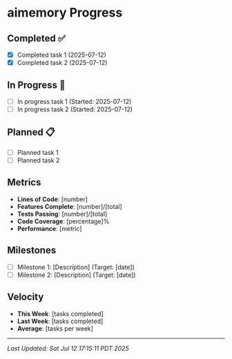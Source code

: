 # aimemory Progress

## Completed ✅
<!-- Tasks and features that are done -->
- [x] Completed task 1 (2025-07-12)
- [x] Completed task 2 (2025-07-12)

## In Progress 🔄
<!-- Currently active work -->
- [ ] In progress task 1 (Started: 2025-07-12)
- [ ] In progress task 2 (Started: 2025-07-12)

## Planned 📋
<!-- Future work that's been planned -->
- [ ] Planned task 1
- [ ] Planned task 2

## Metrics
<!-- Quantitative progress indicators -->
- **Lines of Code**: [number]
- **Features Complete**: [number]/[total]
- **Tests Passing**: [number]/[total]
- **Code Coverage**: [percentage]%
- **Performance**: [metric]

## Milestones
<!-- Major project milestones -->
- [ ] Milestone 1: [Description] (Target: [date])
- [ ] Milestone 2: [Description] (Target: [date])

## Velocity
<!-- Development velocity tracking -->
- **This Week**: [tasks completed]
- **Last Week**: [tasks completed]
- **Average**: [tasks per week]

---
*Last Updated: Sat Jul 12 17:15:11 PDT 2025*
